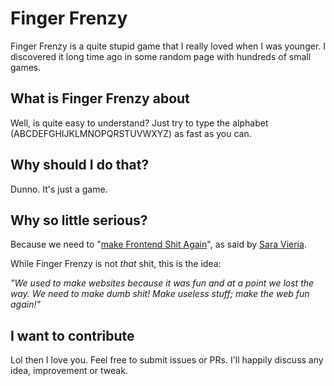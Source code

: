# Finger Frenzy

Finger Frenzy is a quite stupid game that I really loved when I was younger.
I discovered it long time ago in some random page with hundreds of small games.


## What is Finger Frenzy about

Well, is quite easy to understand? Just try to type the alphabet
(ABCDEFGHIJKLMNOPQRSTUVWXYZ) as fast as you can.


## Why should I do that?

Dunno. It's just a game.


## Why so little serious?

Because we need to "[make Frontend Shit Again](https://makefrontendshitagain.party/)", as
said by [Sara Vieria](https://twitter.com/nikkitaftw).

While Finger Frenzy is not *that* shit, this is the idea:

_"We used to make websites because it was fun and at a point we lost the way. We need to make dumb shit! Make useless stuff; make the web fun again!"_


## I want to contribute

Lol then I love you. Feel free to submit issues or PRs. I'll happily discuss
any idea, improvement or tweak.